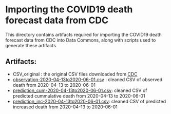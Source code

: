 # Importing the COVID19 death forecast data from CDC
This directory contains artifacts required for importing the COVID19 death forecast data from CDC into Data Commons, along with scripts used to generate these artifacts
## Artifacts:
* CSV_original : the original CSV files downloaded from [CDC](https://www.cdc.gov/coronavirus/2019-ncov/covid-data/forecasting-us.html)
* [observation-2020-04-13to2020-06-01.csv][1] : cleaned CSV of observed death from 2020-04-13 to 2020-06-01
* [prediction_cum-2020-04-13to2020-06-01.csv][2]: cleaned CSV of predicted cummulative death from 2020-04-13 to 2020-06-01
* [prediction_inc-2020-04-13to2020-06-01.csv][3]: cleaned CSV of predicted increased death from 2020-04-13 to 2020-06-01

[1]: https://github.com/qlj-lijuan/data/blob/master/scripts/cdc/covid19_cumulative_death_forecast/observation-2020-04-13to2020-06-01.csv
[2]: https://github.com/qlj-lijuan/data/blob/master/scripts/cdc/covid19_cumulative_death_forecast/prediction_cum-2020-04-13to2020-06-01.csv
[3]: https://github.com/qlj-lijuan/data/blob/master/scripts/cdc/covid19_cumulative_death_forecast/prediction_inc-2020-04-13to2020-06-01.csv

